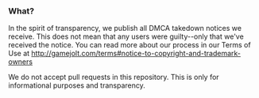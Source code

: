 ### What?

In the spirit of transparency, we publish all DMCA takedown notices we receive. This does not mean that any users were guilty--only that we've received the notice. You can read more about our process in our Terms of Use at http://gamejolt.com/terms#notice-to-copyright-and-trademark-owners

We do not accept pull requests in this repository. This is only for informational purposes and transparency.

